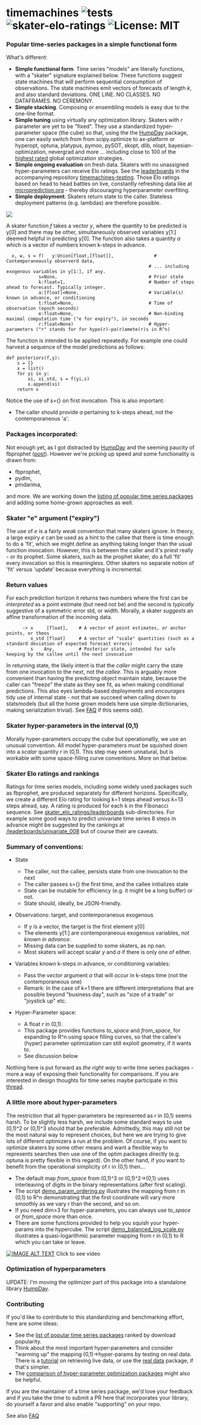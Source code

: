 # timemachines ![tests](https://github.com/microprediction/timemachines/workflows/tests/badge.svg) ![skater-elo-ratings](https://github.com/microprediction/timemachines-testing/workflows/skater-elo-ratings/badge.svg) ![License: MIT](https://img.shields.io/badge/License-MIT-yellow.svg)

### Popular time-series packages in a simple functional form

What's different:
  - **Simple functional form**. Time series "models" are literally functions, with a "skater" signature explained below. These functions suggest state machines that will perform sequential consumption of observations. The state machines emit vectors of forecasts of length *k*, and also standard deviations. ONE LINE. NO CLASSES. NO DATAFRAMES. NO CEREMONY. 
  - **Simple stacking**. Composing or ensembling models is easy due to the one-line format.  
  - **Simple tuning** using virtually any optimization library. Skaters with *r* parameter are yet to be "fixed". They use a standardized hyper-parameter space (the cube) so that, using the the [HumpDay](https://github.com/microprediction/humpday) package, one can easily switch from from scipy.optimize to ax-platform or hyperopt, optuna, platypus, pymoo, pySOT, skopt, dlib, nlopt, bayesian-optimization, nevergrad and more ... including close to 100 of the [highest rated](https://github.com/microprediction/optimizer-elo-ratings) global optimization strategies. 
  - **Simple ongoing evaluation** on fresh data. Skaters with no unassigned hyper-parameters can receive Elo ratings. See the [leaderboards](https://github.com/microprediction/timemachines-testing/tree/main/skater_elo_ratings/leaderboards) in the accompanying repository [timemachines-testing](https://github.com/microprediction/timemachines-testing). Those Elo ratings based on head to head battles on live, constantly refreshing data like at [microprediction.org](https://www.microprediction.org/browse_streams.html) - thereby discouraging hyperparameter overfiting.  
 - **Simple deployment**. Skaters return state to the caller. Stateless deployment patterns (e.g. lambdas) are therefore possible. 

![](https://i.imgur.com/elu5muO.png)

A skater function *f* takes a vector *y*, where the quantity to be predicted is y[0] and there may be other, simultaneously observed
 variables y[1:] deemed helpful in predicting y[0]. The function also takes a quantity *a* which is a vector of numbers known k-steps in advance. 

      x, w, s = f(   y:Union[float,[float]],               # Contemporaneously observerd data, 
                                                         # ... including exogenous variables in y[1:], if any. 
                s=None,                                  # Prior state
                k:float=1,                               # Number of steps ahead to forecast. Typically integer. 
                a:[float]=None,                          # Variable(s) known in advance, or conditioning
                t:float=None,                            # Time of observation (epoch seconds)
                e:float=None,                            # Non-binding maximal computation time ("e for expiry"), in seconds
                r:float=None)                            # Hyper-parameters ("r" stands for for hype(r)-pa(r)amete(r)s in R^n)

The function is intended to be applied repeatedly. For example one could harvest
a sequence of the model predictions as follows:

    def posteriors(f,y):
        s = {}       
        x = list()
        for yi in y: 
            xi, xi_std, s = f(yi,s)
            x.append(xi)
        return x
 
Notice the use of s={} on first invocation. This is also important: 
- The caller should provide *a* pertaining to k-steps ahead, not the contemporaneous 'a'.  

### Packages incorporated: 

Not enough yet, as I got distracted by [HumpDay](https://github.com/microprediction/humpday) and the seeming paucity of fbprophet ([post](https://www.linkedin.com/posts/petercotton_is-facebooks-prophet-the-time-series-messiah-activity-6767451190679748608-ftGE)). However we're picking up speed and some functionality is drawn from:

  - fbprophet, 
  - pydlm, 
  - pmdarima,

and more. We are working down the [listing of popular time series packages](https://www.microprediction.com/blog/popular-timeseries-packages) and adding some home-grown approaches as well. 

   
### Skater "e" argument ("expiry")

The use of *e* is a fairly *weak* convention that many skaters ignore. In theory, a large expiry *e* can be used as a hint to the callee that
 there is time enough to do a 'fit', which we might define as anything taking longer than the usual function invocation.
 However, this is between the caller and it's priest really - or its prophet. Some skaters, such
 as the prophet skater, do a full 'fit' every invocation so this is meaningless. Other skaters
  no separate notion of 'fit' versus 'update' because everything is incremental. 
   

### Return values

For each prediction horizon it returns
two numbers where the first can be *interpreted* as a point estimate (but need not be) and the second is *typically* suggestive
of a symmetric error std, or width. Morally, a skater *suggests* an affine transformation of the incoming data. 


          -> x     [float],    # A vector of point estimates, or anchor points, or theos
             x_std [float]     # A vector of "scale" quantities (such as a standard deviation of expected forecast errors) 
             s    Any,         # Posterior state, intended for safe keeping by the callee until the next invocation 
                       

In returning state, the likely intent is that the *caller* might carry the state from one invocation to the next, not the *callee*. This is arguably more convenient than having the predicting object maintain state, because the caller can "freeze" the state as they see fit, as 
when making conditional predictions. This also eyes lambda-based deployments and *encourages* tidy use of internal state - not that we succeed
 when calling down to statsmodels (but all the home grown models here use simple dictionaries, making serialization trivial). See [FAQ](https://github.com/microprediction/timemachines/blob/main/FAQ.md) if this seems odd). 

### Skater hyper-parameters in the interval (0,1)
 
Morally hyper-parameters occupy the cube but operationallly, we use an unusual convention. All model hyper-parameters must be squished down into
 a *scalar* quantity *r* in (0,1). This step may seem unnatural, but is workable with some space-filling curve conventions. More on that below. 
  
  
### Skater Elo ratings and rankings

Ratings for time series models, including some widely used packages such as fbprophet, are produced separately for different horizons. Specifically, we create a different Elo rating for looking k=1 steps ahead versus k=13 steps ahead, say. A rating is produced for each k in the Fibonacci sequence. See [skater_elo_ratings/leaderboards](https://github.com/microprediction/timemachines-testing/tree/main/skater_elo_ratings/leaderboards) sub-directories. For example some good ways to predict univariate time series 8 steps in advance might be suggested by the rankings at [/leaderboards/univariate_008](https://github.com/microprediction/timemachines-testing/tree/main/skater_elo_ratings/leaderboards/univariate_008) but of course their are caveats. 
  
    
### Summary of conventions: 

- State
    - The caller, not the callee, persists state from one invocation to the next
    - The caller passes s={} the first time, and the callee initializes state
    - State can be mutable for efficiency (e.g. it might be a long buffer) or not. 
    - State should, ideally, be JSON-friendly. 
       
- Observations: target, and contemporaneous exogenous
     - If y is a vector, the target is the first element y[0]
     - The elements y[1:] are contemporaneous exogenous variables, *not known in advance*.  
     - Missing data can be supplied to some skaters, as np.nan.  
     - Most skaters will accept scalar *y* and *a* if there is only one of either. 
    
- Variables known k-steps in advance, or conditioning variables:
     - Pass the *vector* argument *a* that will occur in k-steps time (not the contemporaneous one)
     - Remark: In the case of k=1 there are different interpretations that are possible beyond "business day", such as "size of a trade" or "joystick up" etc. 

- Hyper-Parameter space:
     - A float *r* in (0,1). 
     - This package provides functions *to_space* and *from_space*, for expanding to R^n using space filling curves, so that the callee's (hyper) parameter optimization can still exploit geometry, if it wants to.   
     - See discussion below    
    
    
Nothing here is put forward
   as *the right way* to write time series packages - more a way of exposing their functionality for comparisons. 
  If you are interested in design thoughts for time series maybe participate in this [thread](https://github.com/MaxBenChrist/awesome_time_series_in_python/issues/1). 

### A little more about hyper-parameters

The restriction that all hyper-parameters be represented as r in (0,1) seems harsh. To be slightly less harsh, we include some standard ways
to use (0,1)^2 or (0,1)^3 should that be preferable. Admittedly, this may still not be the most natural way to represent choices, but here
we are trying to give lots of different optimizers a run at the problem. Of course, if you want to optimize skaters by some other means
and want a flexible way to represents searches then use one of the optim packages directly (e.g. optuna is pretty flexible in this regard). On 
the other hand, if you want to benefit from the operational simplicity of r in (0,1) then...

- The default map *from_space* from (0,1)^3 or (0,1)^2->(0,1) uses interleaving of digits in the binary representations (after first scaling).
- The script [demo_param_ordering.py](https://github.com/microprediction/timemachines/blob/master/examples/hyper/demo_param_ordering.py) illustrates
the mapping from r in (0,1) to R^n demonstrating that the first coordinate will vary
more smoothly as we vary r than the second, and so on.  
- If you need dim>3 for hyper-parameters, you can always use *to_space* or *from_space* more than once. 
- There are some functions provided to help you squish your hyper-params into the hypercube. The script [demo_balanced_log_scale.py](https://github.com/microprediction/timemachines/blob/master/examples/hyper/demo_balanced_log_scale.py) illustrates a
quasi-logarithmic parameter mapping from r in (0,1) to R which you can take or leave. 

[![IMAGE ALT TEXT](https://i.imgur.com/4F1oHXR.png)](https://vimeo.com/497113737 "Parameter importance")
Click to see video
 
 
### Optimization of hyperparameters
 
UPDATE: I'm moving the optimizer part of this package into a standalone library [HumpDay](https://github.com/microprediction/humpday).   
 

### Contributing 
If you'd like to contribute to this standardizing and benchmarking effort, here are some ideas:

- See the [list of popular time series packages](https://www.microprediction.com/blog/popular-timeseries-packages) ranked by download popularity. 
- Think about the most important hyper-parameters and consider "warming up" the mapping (0,1)->hyper-params by testing on real data. There is a [tutorial](https://www.microprediction.com/python-3) on retrieving live data, or use the [real data](https://pypi.org/project/realdata/) package, if that's simpler.
- The [comparison of hyper-parameter optimization packages](https://www.microprediction.com/blog/optimize) might also be helpful.  

If you are the maintainer of a time series package, we'd love your feedback and if you take the time to submit a PR here that incorporates your library, do yourself a favor and also enable "supporting" on your repo. 

See also [FAQ](https://github.com/microprediction/timemachines/blob/main/FAQ.md)
